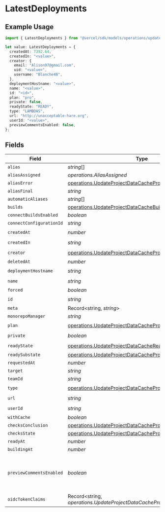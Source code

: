 # LatestDeployments

## Example Usage

```typescript
import { LatestDeployments } from "@vercel/sdk/models/operations/updateprojectdatacache.js";

let value: LatestDeployments = {
  createdAt: 7392.64,
  createdIn: "<value>",
  creator: {
    email: "Alison97@gmail.com",
    uid: "<value>",
    username: "Blanche48",
  },
  deploymentHostname: "<value>",
  name: "<value>",
  id: "<id>",
  plan: "pro",
  private: false,
  readyState: "READY",
  type: "LAMBDAS",
  url: "http://unacceptable-hare.org",
  userId: "<value>",
  previewCommentsEnabled: false,
};
```

## Fields

| Field                                                                                                                                  | Type                                                                                                                                   | Required                                                                                                                               | Description                                                                                                                            | Example                                                                                                                                |
| -------------------------------------------------------------------------------------------------------------------------------------- | -------------------------------------------------------------------------------------------------------------------------------------- | -------------------------------------------------------------------------------------------------------------------------------------- | -------------------------------------------------------------------------------------------------------------------------------------- | -------------------------------------------------------------------------------------------------------------------------------------- |
| `alias`                                                                                                                                | *string*[]                                                                                                                             | :heavy_minus_sign:                                                                                                                     | N/A                                                                                                                                    |                                                                                                                                        |
| `aliasAssigned`                                                                                                                        | *operations.AliasAssigned*                                                                                                             | :heavy_minus_sign:                                                                                                                     | N/A                                                                                                                                    |                                                                                                                                        |
| `aliasError`                                                                                                                           | [operations.UpdateProjectDataCacheProjectsAliasError](../../models/operations/updateprojectdatacacheprojectsaliaserror.md)             | :heavy_minus_sign:                                                                                                                     | N/A                                                                                                                                    |                                                                                                                                        |
| `aliasFinal`                                                                                                                           | *string*                                                                                                                               | :heavy_minus_sign:                                                                                                                     | N/A                                                                                                                                    |                                                                                                                                        |
| `automaticAliases`                                                                                                                     | *string*[]                                                                                                                             | :heavy_minus_sign:                                                                                                                     | N/A                                                                                                                                    |                                                                                                                                        |
| `builds`                                                                                                                               | [operations.UpdateProjectDataCacheBuilds](../../models/operations/updateprojectdatacachebuilds.md)[]                                   | :heavy_minus_sign:                                                                                                                     | N/A                                                                                                                                    |                                                                                                                                        |
| `connectBuildsEnabled`                                                                                                                 | *boolean*                                                                                                                              | :heavy_minus_sign:                                                                                                                     | N/A                                                                                                                                    |                                                                                                                                        |
| `connectConfigurationId`                                                                                                               | *string*                                                                                                                               | :heavy_minus_sign:                                                                                                                     | N/A                                                                                                                                    |                                                                                                                                        |
| `createdAt`                                                                                                                            | *number*                                                                                                                               | :heavy_check_mark:                                                                                                                     | N/A                                                                                                                                    |                                                                                                                                        |
| `createdIn`                                                                                                                            | *string*                                                                                                                               | :heavy_check_mark:                                                                                                                     | N/A                                                                                                                                    |                                                                                                                                        |
| `creator`                                                                                                                              | [operations.UpdateProjectDataCacheProjectsCreator](../../models/operations/updateprojectdatacacheprojectscreator.md)                   | :heavy_check_mark:                                                                                                                     | N/A                                                                                                                                    |                                                                                                                                        |
| `deletedAt`                                                                                                                            | *number*                                                                                                                               | :heavy_minus_sign:                                                                                                                     | N/A                                                                                                                                    |                                                                                                                                        |
| `deploymentHostname`                                                                                                                   | *string*                                                                                                                               | :heavy_check_mark:                                                                                                                     | N/A                                                                                                                                    |                                                                                                                                        |
| `name`                                                                                                                                 | *string*                                                                                                                               | :heavy_check_mark:                                                                                                                     | N/A                                                                                                                                    |                                                                                                                                        |
| `forced`                                                                                                                               | *boolean*                                                                                                                              | :heavy_minus_sign:                                                                                                                     | N/A                                                                                                                                    |                                                                                                                                        |
| `id`                                                                                                                                   | *string*                                                                                                                               | :heavy_check_mark:                                                                                                                     | N/A                                                                                                                                    |                                                                                                                                        |
| `meta`                                                                                                                                 | Record<string, *string*>                                                                                                               | :heavy_minus_sign:                                                                                                                     | N/A                                                                                                                                    |                                                                                                                                        |
| `monorepoManager`                                                                                                                      | *string*                                                                                                                               | :heavy_minus_sign:                                                                                                                     | N/A                                                                                                                                    |                                                                                                                                        |
| `plan`                                                                                                                                 | [operations.UpdateProjectDataCacheProjectsPlan](../../models/operations/updateprojectdatacacheprojectsplan.md)                         | :heavy_check_mark:                                                                                                                     | N/A                                                                                                                                    |                                                                                                                                        |
| `private`                                                                                                                              | *boolean*                                                                                                                              | :heavy_check_mark:                                                                                                                     | N/A                                                                                                                                    |                                                                                                                                        |
| `readyState`                                                                                                                           | [operations.UpdateProjectDataCacheReadyState](../../models/operations/updateprojectdatacachereadystate.md)                             | :heavy_check_mark:                                                                                                                     | N/A                                                                                                                                    |                                                                                                                                        |
| `readySubstate`                                                                                                                        | [operations.UpdateProjectDataCacheProjectsReadySubstate](../../models/operations/updateprojectdatacacheprojectsreadysubstate.md)       | :heavy_minus_sign:                                                                                                                     | N/A                                                                                                                                    |                                                                                                                                        |
| `requestedAt`                                                                                                                          | *number*                                                                                                                               | :heavy_minus_sign:                                                                                                                     | N/A                                                                                                                                    |                                                                                                                                        |
| `target`                                                                                                                               | *string*                                                                                                                               | :heavy_minus_sign:                                                                                                                     | N/A                                                                                                                                    |                                                                                                                                        |
| `teamId`                                                                                                                               | *string*                                                                                                                               | :heavy_minus_sign:                                                                                                                     | N/A                                                                                                                                    |                                                                                                                                        |
| `type`                                                                                                                                 | [operations.UpdateProjectDataCacheProjectsType](../../models/operations/updateprojectdatacacheprojectstype.md)                         | :heavy_check_mark:                                                                                                                     | N/A                                                                                                                                    |                                                                                                                                        |
| `url`                                                                                                                                  | *string*                                                                                                                               | :heavy_check_mark:                                                                                                                     | N/A                                                                                                                                    |                                                                                                                                        |
| `userId`                                                                                                                               | *string*                                                                                                                               | :heavy_check_mark:                                                                                                                     | N/A                                                                                                                                    |                                                                                                                                        |
| `withCache`                                                                                                                            | *boolean*                                                                                                                              | :heavy_minus_sign:                                                                                                                     | N/A                                                                                                                                    |                                                                                                                                        |
| `checksConclusion`                                                                                                                     | [operations.UpdateProjectDataCacheProjectsChecksConclusion](../../models/operations/updateprojectdatacacheprojectschecksconclusion.md) | :heavy_minus_sign:                                                                                                                     | N/A                                                                                                                                    |                                                                                                                                        |
| `checksState`                                                                                                                          | [operations.UpdateProjectDataCacheProjectsChecksState](../../models/operations/updateprojectdatacacheprojectschecksstate.md)           | :heavy_minus_sign:                                                                                                                     | N/A                                                                                                                                    |                                                                                                                                        |
| `readyAt`                                                                                                                              | *number*                                                                                                                               | :heavy_minus_sign:                                                                                                                     | N/A                                                                                                                                    |                                                                                                                                        |
| `buildingAt`                                                                                                                           | *number*                                                                                                                               | :heavy_minus_sign:                                                                                                                     | N/A                                                                                                                                    |                                                                                                                                        |
| `previewCommentsEnabled`                                                                                                               | *boolean*                                                                                                                              | :heavy_minus_sign:                                                                                                                     | Whether or not preview comments are enabled for the deployment                                                                         | false                                                                                                                                  |
| `oidcTokenClaims`                                                                                                                      | Record<string, *operations.UpdateProjectDataCacheProjectsOidcTokenClaims*>                                                             | :heavy_minus_sign:                                                                                                                     | N/A                                                                                                                                    |                                                                                                                                        |